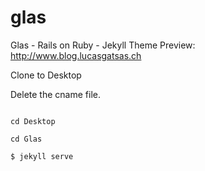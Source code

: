 # glas
Glas - Rails on Ruby - Jekyll Theme 
Preview: http://www.blog.lucasgatsas.ch 

Clone to Desktop

Delete the cname file. 

<code>
cd Desktop <br>
cd Glas <br>
$ jekyll serve 
</code>


